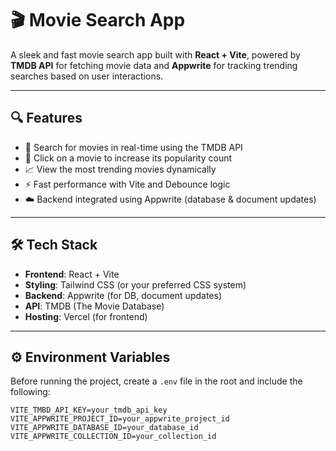 # 🎬 Movie Search App

A sleek and fast movie search app built with **React + Vite**, powered by **TMDB API** for fetching movie data and **Appwrite** for tracking trending searches based on user interactions.

---

## 🔍 Features

- 🔎 Search for movies in real-time using the TMDB API
- 🎥 Click on a movie to increase its popularity count
- 📈 View the most trending movies dynamically
- ⚡️ Fast performance with Vite and Debounce logic
- ☁️ Backend integrated using Appwrite (database & document updates)

---

## 🛠 Tech Stack

- **Frontend**: React + Vite
- **Styling**: Tailwind CSS (or your preferred CSS system)
- **Backend**: Appwrite (for DB, document updates)
- **API**: TMDB (The Movie Database)
- **Hosting**: Vercel (for frontend)

---

## ⚙️ Environment Variables

Before running the project, create a `.env` file in the root and include the following:

```env
VITE_TMBD_API_KEY=your_tmdb_api_key
VITE_APPWRITE_PROJECT_ID=your_appwrite_project_id
VITE_APPWRITE_DATABASE_ID=your_database_id
VITE_APPWRITE_COLLECTION_ID=your_collection_id
